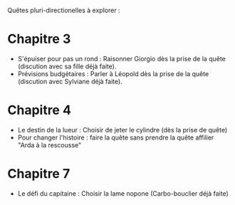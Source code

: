 Quêtes pluri-directionelles à explorer :
# Chapitre 3
 - S'épuiser pour pas un rond : Raisonner Giorgio dès la prise de la quête (discution avec sa fille déjà faite).
 - Prévisions budgétaires : Parler à Léopold dès la prise de la quête (discution avec Sylviane déjà faite).
# Chapitre 4
 - Le destin de la lueur : Choisir de jeter le cylindre (dès la prise de quête)
 - Pour changer l'histoire : faire la quête sans prendre la quête affilier "Arda à la rescousse"
# Chapitre 7
 - Le défi du capitaine : Choisir la lame nopone (Carbo-bouclier déjà faite)
